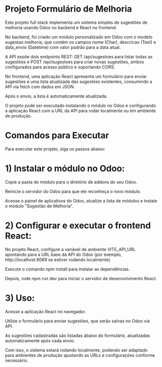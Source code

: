 # Projeto Formulário de Melhoria

Este projeto full stack implementa um sistema simples de sugestões de melhoria usando Odoo no backend e React no frontend.


 No backend, foi criado um módulo personalizado em Odoo com o modelo sugestao.melhoria, que contém os campos nome (Char), descricao (Text) e data_envio (Datetime) com valor padrão para a data atual. 
 
 A API expõe dois endpoints REST: GET /api/sugestoes para listar todas as sugestões e POST /api/sugestoes para criar novas sugestões, ambos configurados para acesso público e suportando CORS. 
 
 No frontend, uma aplicação React apresenta um formulário para enviar sugestões e uma lista atualizada das sugestões existentes, consumindo a API via fetch com dados em JSON. 
 
 Após o envio, a lista é automaticamente atualizada. 
 
O projeto pode ser executado instalando o módulo no Odoo e configurando a aplicação React com a URL da API para rodar localmente ou em ambiente de produção.

# Comandos para Executar

Para executar este projeto, siga os passos abaixo:

# 1) Instalar o módulo no Odoo:

Copie a pasta do módulo para o diretório de addons do seu Odoo.

Reinicie o servidor do Odoo para que ele reconheça o novo módulo.

Acesse o painel de aplicativos do Odoo, atualize a lista de módulos e instale o módulo "Sugestão de Melhoria".

# 2) Configurar e executar o frontend React:

No projeto React, configure a variável de ambiente VITE_API_URL apontando para a URL base da API do Odoo (por exemplo, http://localhost:8069 se estiver rodando localmente).

Execute o comando npm install para instalar as dependências.

Depois, rode npm run dev para iniciar o servidor de desenvolvimento React.

# 3) Uso:

Acesse a aplicação React no navegador.

Utilize o formulário para enviar sugestões, que serão salvas no Odoo via API.

As sugestões cadastradas são listadas abaixo do formulário, atualizadas automaticamente após cada envio.

Com isso, o sistema estará rodando localmente, podendo ser adaptado para ambientes de produção ajustando as URLs e configurações conforme necessário.